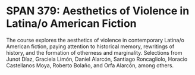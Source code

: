 # SPAN 379: Aesthetics of Violence in Latina/o American Fiction

The course explores the aesthetics of violence in contemporary Latina/o American fiction, paying attention to historical memory, rewritings of history, and the formation of otherness and marginality. Selections from Junot Díaz, Graciela Limón, Daniel Alarcón, Santiago Roncagliolo, Horacio Castellanos Moya, Roberto Bolaño, and Orfa Alarcón, among others.